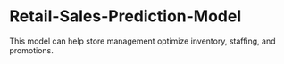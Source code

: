 # Retail-Sales-Prediction-Model
This model can help store management optimize inventory, staffing, and promotions.
